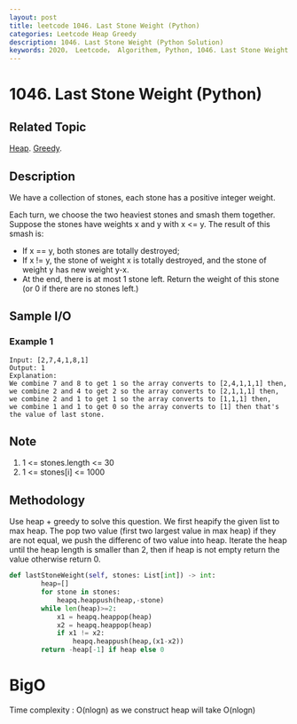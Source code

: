 ```yaml
---
layout: post
title: leetcode 1046. Last Stone Weight (Python)
categories: Leetcode Heap Greedy
description: 1046. Last Stone Weight (Python Solution)
keywords: 2020， Leetcode， Algorithem, Python, 1046. Last Stone Weight, zhenyu, Heap, Greedy
---
```


# 1046. Last Stone Weight (Python)

## Related Topic
<a href="/categories/#Heap" target="_blank"> Heap</a>.
<a href="/categories/#Greedy" target="_blank"> Greedy</a>.

## Description
We have a collection of stones, each stone has a positive integer weight.

Each turn, we choose the two heaviest stones and smash them together.  Suppose the stones have weights x and y with x <= y.  The result of this smash is:

* If x == y, both stones are totally destroyed;
* If x != y, the stone of weight x is totally destroyed, and the stone of weight y has new weight y-x.
* At the end, there is at most 1 stone left.  Return the weight of this stone (or 0 if there are no stones left.)

## Sample I/O

### Example 1

```
Input: [2,7,4,1,8,1]
Output: 1
Explanation: 
We combine 7 and 8 to get 1 so the array converts to [2,4,1,1,1] then,
we combine 2 and 4 to get 2 so the array converts to [2,1,1,1] then,
we combine 2 and 1 to get 1 so the array converts to [1,1,1] then,
we combine 1 and 1 to get 0 so the array converts to [1] then that's the value of last stone.
```

## Note
1. 1 <= stones.length <= 30
2. 1 <= stones[i] <= 1000

## Methodology
Use heap + greedy to solve this question. We first heapify the given list to max heap.
The pop two value (first two largest value in max heap) if they are not equal, we push the differenc of two value into heap. Iterate the heap until the heap length is smaller than 2, then if heap is not empty return the value otherwise return 0.

``` python
def lastStoneWeight(self, stones: List[int]) -> int:
        heap=[]
        for stone in stones:
            heapq.heappush(heap,-stone)
        while len(heap)>=2:
            x1 = heapq.heappop(heap)
            x2 = heapq.heappop(heap)
            if x1 != x2:
                heapq.heappush(heap,(x1-x2))
        return -heap[-1] if heap else 0
```

# BigO
Time complexity : O(nlogn) as we construct heap will take O(nlogn)
